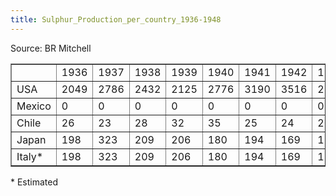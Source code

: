 ```yaml
---
title: Sulphur_Production_per_country_1936-1948
---
```

 Source: BR Mitchell

<table border="1"><tbody><tr><td></td><td>1936</td><td>1937</td><td>1938</td><td>1939</td><td>1940</td><td>1941</td><td>1942</td><td>1943</td><td>1944</td><td>1945</td><td>1946</td><td>1947</td><td>1948</td></tr><tr><td>USA</td><td>2049</td><td>2786</td><td>2432</td><td>2125</td><td>2776</td><td>3190</td><td>3516</td><td>2580</td><td>3270</td><td>3813</td><td>3922</td><td>4512</td><td>4947</td></tr><tr><td>Mexico</td><td>0</td><td>0</td><td>0</td><td>0</td><td>0</td><td>0</td><td>0</td><td>0</td><td>0</td><td>10</td><td>6</td><td>3</td><td>3</td></tr><tr><td>Chile</td><td>26</td><td>23</td><td>28</td><td>32</td><td>35</td><td>25</td><td>24</td><td>26</td><td>26</td><td>21</td><td>9</td><td>12</td><td>13</td></tr><tr><td>Japan</td><td>198</td><td>323</td><td>209</td><td>206</td><td>180</td><td>194</td><td>169</td><td>158</td><td>85</td><td>41</td><td>22</td><td>29</td><td>41</td></tr><tr><td>Italy*</td><td>198</td><td>323</td><td>209</td><td>206</td><td>180</td><td>194</td><td>169</td><td>158</td><td>85</td><td>41</td><td>22</td><td>29</td><td>41</td></tr></tbody></table>

\* Estimated